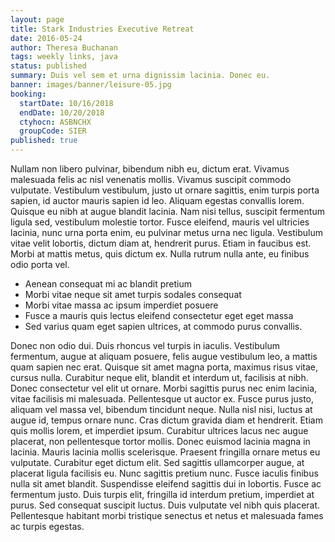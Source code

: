 ```yaml
---
layout: page
title: Stark Industries Executive Retreat
date: 2016-05-24
author: Theresa Buchanan
tags: weekly links, java
status: published
summary: Duis vel sem et urna dignissim lacinia. Donec eu.
banner: images/banner/leisure-05.jpg
booking:
  startDate: 10/16/2018
  endDate: 10/20/2018
  ctyhocn: ASBNCHX
  groupCode: SIER
published: true
---
```

Nullam non libero pulvinar, bibendum nibh eu, dictum erat. Vivamus malesuada felis ac nisl venenatis mollis. Vivamus suscipit commodo vulputate. Vestibulum vestibulum, justo ut ornare sagittis, enim turpis porta sapien, id auctor mauris sapien id leo. Aliquam egestas convallis lorem. Quisque eu nibh at augue blandit lacinia. Nam nisi tellus, suscipit fermentum ligula sed, vestibulum molestie tortor. Fusce eleifend, mauris vel ultricies lacinia, nunc urna porta enim, eu pulvinar metus urna nec ligula. Vestibulum vitae velit lobortis, dictum diam at, hendrerit purus. Etiam in faucibus est. Morbi at mattis metus, quis dictum ex. Nulla rutrum nulla ante, eu finibus odio porta vel.

* Aenean consequat mi ac blandit pretium
* Morbi vitae neque sit amet turpis sodales consequat
* Morbi vitae massa ac ipsum imperdiet posuere
* Fusce a mauris quis lectus eleifend consectetur eget eget massa
* Sed varius quam eget sapien ultrices, at commodo purus convallis.

Donec non odio dui. Duis rhoncus vel turpis in iaculis. Vestibulum fermentum, augue at aliquam posuere, felis augue vestibulum leo, a mattis quam sapien nec erat. Quisque sit amet magna porta, maximus risus vitae, cursus nulla. Curabitur neque elit, blandit et interdum ut, facilisis at nibh. Donec consectetur vel elit ut ornare. Morbi sagittis purus nec enim lacinia, vitae facilisis mi malesuada. Pellentesque ut auctor ex. Fusce purus justo, aliquam vel massa vel, bibendum tincidunt neque. Nulla nisl nisi, luctus at augue id, tempus ornare nunc. Cras dictum gravida diam et hendrerit. Etiam quis mollis lorem, et imperdiet ipsum. Curabitur ultrices lacus nec augue placerat, non pellentesque tortor mollis. Donec euismod lacinia magna in lacinia. Mauris lacinia mollis scelerisque. Praesent fringilla ornare metus eu vulputate.
Curabitur eget dictum elit. Sed sagittis ullamcorper augue, at placerat ligula facilisis eu. Nunc sagittis pretium nunc. Fusce iaculis finibus nulla sit amet blandit. Suspendisse eleifend sagittis dui in lobortis. Fusce ac fermentum justo. Duis turpis elit, fringilla id interdum pretium, imperdiet at purus. Sed consequat suscipit luctus. Duis vulputate vel nibh quis placerat. Pellentesque habitant morbi tristique senectus et netus et malesuada fames ac turpis egestas.
